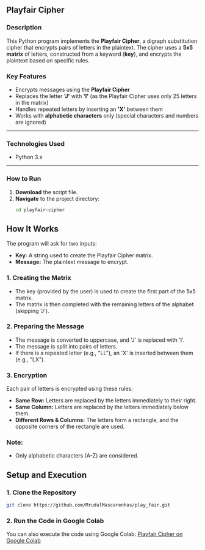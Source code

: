 ## Playfair Cipher  

### Description  
This Python program implements the **Playfair Cipher**, a digraph substitution cipher that encrypts pairs of letters in the plaintext. The cipher uses a **5x5 matrix** of letters, constructed from a keyword (**key**), and encrypts the plaintext based on specific rules.

### Key Features  
- Encrypts messages using the **Playfair Cipher**  
- Replaces the letter **'J'** with **'I'** (as the Playfair Cipher uses only 25 letters in the matrix)  
- Handles repeated letters by inserting an **'X'** between them  
- Works with **alphabetic characters** only (special characters and numbers are ignored)

---

### Technologies Used  
- Python 3.x  

---

### How to Run  

1. **Download** the script file.  
2. **Navigate** to the project directory:  
   ```bash
   cd playfair-cipher
## How It Works

The program will ask for two inputs:

- **Key:** A string used to create the Playfair Cipher matrix.  
- **Message:** The plaintext message to encrypt.

### 1. Creating the Matrix
- The key (provided by the user) is used to create the first part of the 5x5 matrix.  
- The matrix is then completed with the remaining letters of the alphabet (skipping 'J').

### 2. Preparing the Message
- The message is converted to uppercase, and 'J' is replaced with 'I'.  
- The message is split into pairs of letters.  
- If there is a repeated letter (e.g., "LL"), an 'X' is inserted between them (e.g., "LX").

### 3. Encryption
Each pair of letters is encrypted using these rules:

- **Same Row:** Letters are replaced by the letters immediately to their right.  
- **Same Column:** Letters are replaced by the letters immediately below them.  
- **Different Rows & Columns:** The letters form a rectangle, and the opposite corners of the rectangle are used.

### Note:
- Only alphabetic characters (A-Z) are considered.
## **Setup and Execution**
### **1. Clone the Repository**
```sh
git clone https://github.com/MrudulMascarenhas/play_fair.git
```

### **2. Run the Code in Google Colab**
You can also execute the code using Google Colab:
[Playfair Cipher on Google Colab](https://colab.research.google.com/drive/1Z0143gJWuKCyezk_5rWzLc5OIRC-qOW1?usp=sharing)
